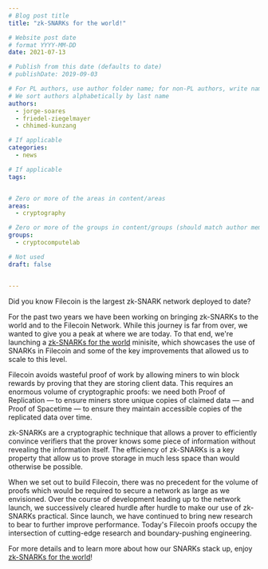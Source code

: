 ```yaml
---
# Blog post title
title: "zk-SNARKs for the world!"

# Website post date
# format YYYY-MM-DD
date: 2021-07-13

# Publish from this date (defaults to date)
# publishDate: 2019-09-03

# For PL authors, use author folder name; for non-PL authors, write name as in paper within ""
# We sort authors alphabetically by last name
authors:
  - jorge-soares
  - friedel-ziegelmayer
  - chhimed-kunzang

# If applicable
categories:
  - news

# If applicable
tags:


# Zero or more of the areas in content/areas
areas:
  - cryptography

# Zero or more of the groups in content/groups (should match author membership)
groups:
  - cryptocomputelab

# Not used
draft: false


---
```


Did you know Filecoin is the largest zk-SNARK network deployed to date?

For the past two years we have been working on bringing zk-SNARKs to the world and to the Filecoin Network. While this journey is far from over, we wanted to give you a peak at where we are today. To that end, we're launching a [zk-SNARKs for the world](../../../sites/snarks/) minisite, which showcases the use of SNARKs in Filecoin and some of the key improvements that allowed us to scale to this level.

Filecoin avoids wasteful proof of work by allowing miners to win block rewards by proving that they are storing client data. This requires an enormous volume of cryptographic proofs: we need both Proof of Replication — to ensure miners store unique copies of claimed data — and Proof of Spacetime — to ensure they maintain accessible copies of the replicated data over time.

zk-SNARKs are a cryptographic technique that allows a prover to efficiently convince verifiers that the prover knows some piece of information without revealing the information itself. The efficiency of zk-SNARKs is a key property that allow us to prove storage in much less space than would otherwise be possible.

When we set out to build Filecoin, there was no precedent for the volume of proofs which would be required to secure a network as large as we envisioned. Over the course of development leading up to the network launch, we successively cleared hurdle after hurdle to make our use of zk-SNARKs practical. Since launch, we have continued to bring new research to bear to further improve performance. Today's Filecoin proofs occupy the intersection of cutting-edge research and boundary-pushing engineering.

For more details and to learn more about how our SNARKs stack up, enjoy [zk-SNARKs for the world](../../../sites/snarks/)!
